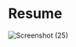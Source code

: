 # Resume

![Screenshot (25)](https://user-images.githubusercontent.com/62923466/118396786-c43e3100-b66e-11eb-8e7a-a3fad4512acd.png)
